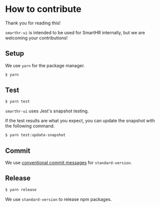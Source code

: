 # How to contribute

Thank you for reading this!

`smarthr-ui` is intended to be used for SmartHR internally, but we are welcoming your contributions!

## Setup

We use `yarn` for the package manager.

```sh
$ yarn
```

## Test

```sh
$ yarn test
```

`smarthr-ui` uses Jest's snapshot testing.

If the test results are what you expect, you can update the snapshot with the following command.

```sh
$ yarn test:update-snapshot
```

## Commit

We use [conventional commit messages](https://www.conventionalcommits.org/en/v1.0.0-beta.4/) for `standard-version`.

## Release

```sh
$ yarn release
```

We use `standard-version` to release npm packages.
